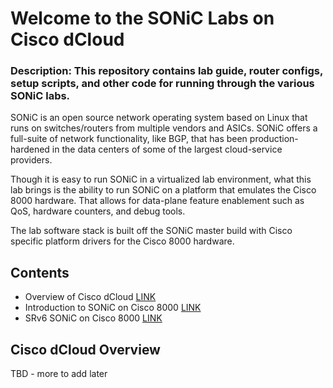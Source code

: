 # Welcome to the SONiC Labs on Cisco dCloud

### Description: This repository contains lab guide, router configs, setup scripts, and other code for running through the various SONiC labs.

SONiC is an open source network operating system based on Linux that runs on switches/routers from multiple vendors and ASICs. SONiC offers a full-suite of network functionality, like BGP, that has been production-hardened in the data centers of some of the largest cloud-service providers.

Though it is easy to run SONiC in a virtualized lab environment, what this lab brings is the ability to run SONiC on a platform that emulates the Cisco 8000 hardware. That allows for data-plane feature enablement such as QoS, hardware counters, and debug tools. 

The lab software stack is built off the SONiC master build with Cisco specific platform drivers for the Cisco 8000 hardware.

## Contents
* Overview of Cisco dCloud [LINK](#cisco-dcloud-overview)
* Introduction to SONiC on Cisco 8000 [LINK](/1-Intro_to_SONiC_Lab/readme.md)
* SRv6 SONiC on Cisco 8000 [LINK](/2-SRv6_Lab/readme.md)


## Cisco dCloud Overview

TBD - more to add later
